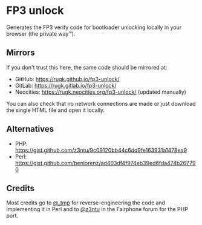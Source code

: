 # FP3 unlock

Generates the FP3 verify code for bootloader unlocking locally in your browser (the private way™).

## Mirrors

If you don't trust this here, the same code should be mirrored at:
* GitHub: https://rugk.github.io/fp3-unlock/
* GitLab: https://rugk.gitlab.io/fp3-unlock/
* Neocities: https://rugk.neocities.org/fp3-unlock/ (updated manually)

You can also check that no network connections are made or just download the single HTML file and open it locally.

## Alternatives

* PHP: https://gist.github.com/z3ntu/9c09120bb44c6dd9fe163931a1478ea9
* Perl: https://gist.github.com/benlorenz/ad403df4f974eb39ed6fda474b267790

## Credits

Most credits go to [@_tmp](https://forum.fairphone.com/t/oem-unlock-input-verify-code/56231/11?u=rugk) for reverse-engineering the code and implementing it in Perl and to [@z3ntu](https://forum.fairphone.com/t/oem-unlock-input-verify-code/56231/17?u=rugk) in the Fairphone forum for the PHP port.
